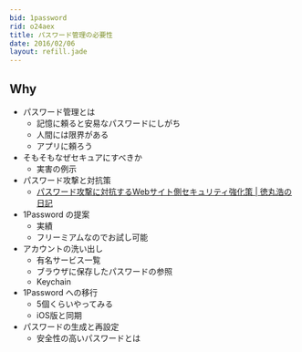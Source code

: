 ```yaml
---
bid: 1password
rid: o24aex
title: パスワード管理の必要性
date: 2016/02/06
layout: refill.jade
---
```


## Why
- パスワード管理とは
  - 記憶に頼ると安易なパスワードにしがち
  - 人間には限界がある
  - アプリに頼ろう
- そもそもなぜセキュアにすべきか
  - 実害の例示
- パスワード攻撃と対抗策
  - [パスワード攻撃に対抗するWebサイト側セキュリティ強化策 | 徳丸浩の日記](http://blog.tokumaru.org/2013/05/how-to-protect-your-website-from-password-attacks.html)
- 1Password の提案
  - 実績
  - フリーミアムなのでお試し可能
- アカウントの洗い出し
  - 有名サービス一覧
  - ブラウザに保存したパスワードの参照
  - Keychain
- 1Password への移行
  - 5個くらいやってみる
  - iOS版と同期
- パスワードの生成と再設定
  - 安全性の高いパスワードとは
